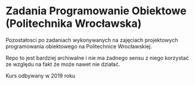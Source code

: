 # Zadania Programowanie Obiektowe (Politechnika Wrocławska)
Pozostałosci po zadaniach wykonywanych na zajęciach projektowych programowania obiektowego na Politechnice Wrocławskiej.

Repo to jest bardziej archiwalne i nie ma żadnego sensu z niego korzystać ze względu na fakt że może nawet nie działać.

Kurs odbywany w 2019 roku
